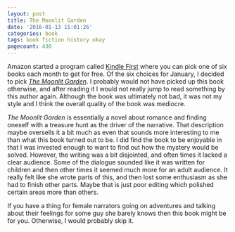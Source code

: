 ```yaml
---
layout: post
title: The Moonlit Garden
date: '2016-01-13 15:01:26'
categories: book
tags: book fiction history okay
pagecount: 430
---
```


Amazon started a program called [Kindle First][kindle-first]
where you can pick one of six books each month to get for
free. Of the six choices for January, I decided to pick
[*The Moonlit Garden*][moon-amazon]. I probably would not
have picked up this book otherwise, and after reading it
I would not really jump to read something by this author
again. Although the book was ultimately not bad, it was not
my style and I think the overall quality of the book was
mediocre.

*The Moonlit Garden* is essentially a novel about romance and
finding oneself with a treasure hunt as the driver of the
narrative. That description maybe oversells it a bit much as
even that sounds more interesting to me than what this book
turned out to be. I did find the book to be enjoyable in that
I was invested enough to want to find out how the mystery would
be solved. However, the writing was a bit disjointed, and
often times it lacked a clear audience. Some of the dialogue
sounded like it was written for children and then other times
it seemed much more for an adult audience. It really felt like
she wrote parts of this, and then lost some enthusiasm as she
had to finish other parts. Maybe that is just poor editing
which polished certain areas more than others.

If you have a thing for female narrators going on adventures
and talking about their feelings for some guy she barely knows
then this book might be for you. Otherwise, I would probably
skip it.

[kindle-first]:   http://www.amazon.com/gp/digital/kindle/first
[moon-amazon]:    http://amzn.com/B00ZX99WE8

